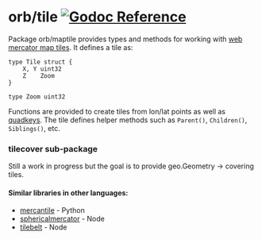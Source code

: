 orb/tile [![Godoc Reference](https://godoc.org/github.com/macheal/orb/maptile?status.svg)](https://godoc.org/github.com/macheal/orb/maptile)
========

Package orb/maptile provides types and methods for working with
[web mercator map tiles](https://www.google.com/search?q=web+mercator+map+tiles).
It defines a tile as:

	type Tile struct {
		X, Y uint32
		Z    Zoom
	}

	type Zoom uint32

Functions are provided to create tiles from lon/lat points as well as
[quadkeys](https://msdn.microsoft.com/en-us/library/bb259689.aspx).
The tile defines helper methods such as `Parent()`, `Children()`, `Siblings()`, etc.

### tilecover sub-package

Still a work in progress but the goal is to provide geo.Geometry -> covering tiles.

#### Similar libraries in other languages:

* [mercantile](https://github.com/mapbox/mercantile) - Python
* [sphericalmercator](https://github.com/mapbox/sphericalmercator) - Node
* [tilebelt](https://github.com/mapbox/tilebelt) - Node
